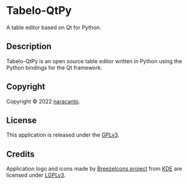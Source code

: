 
# Tabelo-QtPy

A table editor based on Qt for Python.


## Description

Tabelo-QtPy is an open source table editor written in Python using the Python bindings for the Qt framework.


## Copyright

Copyright &copy; 2022 [naracanto](https://naracanto.com).


## License

This application is released under the [GPLv3](https://www.gnu.org/licenses/gpl-3.0.en.html).


## Credits

Application logo and icons made by [BreezeIcons project](https://api.kde.org/frameworks/breeze-icons/html/index.html) from [KDE](https://kde.org)
are licensed under [LGPLv3](https://www.gnu.org/licenses/lgpl-3.0.en.html).
